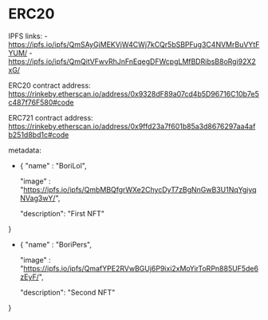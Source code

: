 # ERC20

IPFS links: 
            - https://ipfs.io/ipfs/QmSAyGjMEKVjW4CWj7kCQr5bSBPFug3C4NVMrBuVYtFYUM/
            - https://ipfs.io/ipfs/QmQitVFwvRhJnFnEqegDFWcpgLMfBDRibsB8oRgi92X2xG/

ERC20 contract address: https://rinkeby.etherscan.io/address/0x9328dF89a07cd4b5D96716C10b7e5c487f76F580#code

ERC721 contract address: https://rinkeby.etherscan.io/address/0x9ffd23a7f601b85a3d8676297aa4afb251d8bd1c#code

metadata: 
- {
    "name" : "BoriLol",

    "image" : "https://ipfs.io/ipfs/QmbMBQfgrWXe2ChycDyT7zBgNnGwB3U1NqYgiyqNVag3wY/",

    "description": "First NFT"

}

- {
    "name" : "BoriPers",

    "image" : "https://ipfs.io/ipfs/QmafYPE2RVwBGUj6P9ixi2xMoYirToRPn885UF5de6zEyF/",

    "description": "Second NFT"

}
